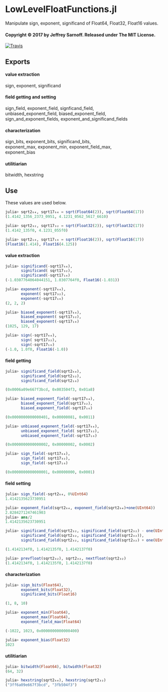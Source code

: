 # LowLevelFloatFunctions.jl
Manipulate sign, exponent, significand of Float64, Float32, Float16 values.

#### Copyright &copy; 2017 by Jeffrey Sarnoff.  Released under The MIT License.

[![Travis](https://travis-ci.org/JeffreySarnoff/LowLevelFloatFunctions.jl.svg?branch=master)](https://travis-ci.org/JeffreySarnoff/LowLevelFloatFunctions.jl)

## Exports

#### value extraction

sign, exponent, significand

#### field getting and setting

sign_field, exponent_field, signficand_field,    
unbiased_exponent_field, biased_exponent_field,    
sign_and_exponent_fields, exponent_and_significand_fields

#### characterization

sign_bits, exponent_bits, significand_bits,        
exponent_max, exponent_min, exponent_field_max,        
exponent_bias

#### utilitiarian

bitwidth, hexstring

## Use

These values are used below.

```julia
julia> sqrt2₆₄, sqrt17₆₄ = sqrt(Float64(2)), sqrt(Float64(17))
(1.4142_1356_2373_0951, 4.1231_0562_5617_6610)

julia> sqrt2₃₂, sqrt17₃₂ = sqrt(Float32(2)), sqrt(Float32(17))
(1.4142_135f0, 4.1231_055f0)

julia> sqrt2₁₆, sqrt17₁₆ = sqrt(Float16(2)), sqrt(Float16(17))
(Float16(1.414), Float16(4.125))
```

#### value extraction

```julia
julia> significand(-sqrt17₆₄),
       significand( sqrt17₃₂),
       significand(-sqrt17₁₆)
(-1.0307764064044151, 1.0307764f0, Float16(-1.031))

julia> exponent(-sqrt17₆₄),
       exponent( sqrt17₃₂),
       exponent(-sqrt17₁₆)
(2, 2, 2)

julia> biased_exponent(-sqrt17₆₄),    
       biased_exponent( sqrt17₃₂),    
       biased_exponent(-sqrt17₁₆)
(1025, 129, 17)

julia> sign(-sqrt17₆₄),
       sign( sqrt17₃₂), 
       sign(-sqrt17₁₆)
(-1.0, 1.0f0, Float16(-1.0))
```
#### field getting
```julia
julia> significand_field(sqrt2₆₄),    
       significand_field(sqrt2₃₂),
       significand_field(sqrt2₁₆)

(0x0006a09e667f3bcd, 0x003504f3, 0x01a8)

julia> biased_exponent_field(-sqrt17₆₄),
       biased_exponent_field(sqrt17₃₂),    
       biased_exponent_field(-sqrt17₁₆)

(0x0000000000000401, 0x00000081, 0x0011)

julia> unbiased_exponent_field(-sqrt17₆₄),
       unbiased_exponent_field( sqrt17₃₂),    
       unbiased_exponent_field(-sqrt17₁₆)

(0x0000000000000002, 0x00000002, 0x0002)

julia> sign_field(-sqrt17₆₄),
       sign_field( sqrt17₃₂),
       sign_field(-sqrt17₁₆)

(0x0000000000000001, 0x00000000, 0x0001)
```
#### field setting
```julia
julia> sign_field(-sqrt2₆₄, 0%UInt64)
1.4142135623730951

julia> exponent_field(sqrt2₆₄, exponent_field(sqrt2₆₄)+one(UInt64))
2.8284271247461903
julia> ans/2
1.4142135623730951

julia> significand_field(sqrt2₃₂, significand_field(sqrt2₃₂) - one(UInt32)),
       significand_field(sqrt2₃₂, significand_field(sqrt2₃₂)),
       significand_field(sqrt2₃₂, significand_field(sqrt2₃₂) + one(UInt32))

(1.4142134f0, 1.4142135f0, 1.4142137f0)

julia> prevfloat(sqrt2₃₂), sqrt2₃₂, nextfloat(sqrt2₃₂)
(1.4142134f0, 1.4142135f0, 1.4142137f0)
```
#### characterization
```julia
julia> sign_bits(Float64),
       exponent_bits(Float32),
       significand_bits(Float16)

(1, 8, 10)

julia> exponent_min(Float64),
       exponent_max(Float64),
       exponent_field_max(Float64)

(-1022, 1023, 0x0000000000000400)

julia> exponent_bias(Float32)
1023
```
#### utilitiarian
```julia
julia> bitwidth(Float64), bitwidth(Float32)
(64, 32)

julia> hexstring(sqrt2₆₄), hexstring(sqrt2₃₂)
("3ff6a09e667f3bcd", "3fb504f3")
```
